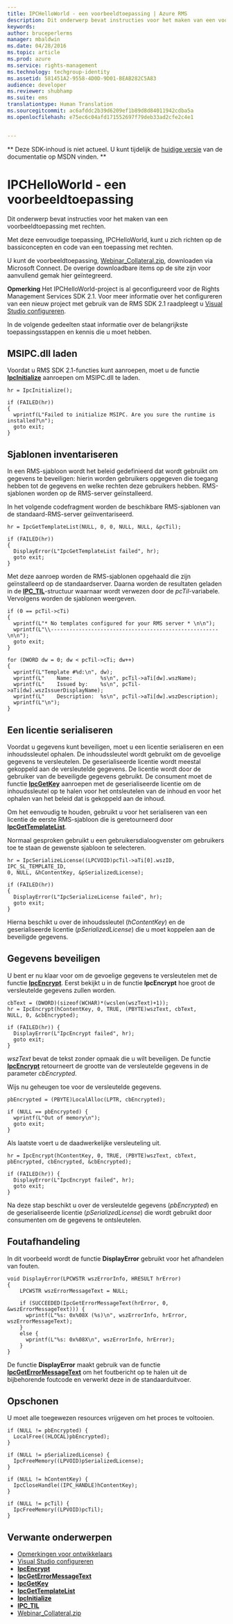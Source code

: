 ```yaml
---
title: IPCHelloWorld - een voorbeeldtoepassing | Azure RMS
description: Dit onderwerp bevat instructies voor het maken van een voorbeeldtoepassing met rechten.
keywords: 
author: bruceperlerms
manager: mbaldwin
ms.date: 04/28/2016
ms.topic: article
ms.prod: azure
ms.service: rights-management
ms.technology: techgroup-identity
ms.assetid: 581451A2-9558-4D0D-9D01-BEAB282C5A83
audience: developer
ms.reviewer: shubhamp
ms.suite: ems
translationtype: Human Translation
ms.sourcegitcommit: ac6afddc2b39d6209ef1b89d8d84011942cdba5a
ms.openlocfilehash: e75ec6c04afd171552697f79deb33ad2cfe2c4e1


---
```

** Deze SDK-inhoud is niet actueel. U kunt tijdelijk de [huidige versie](https://msdn.microsoft.com/library/windows/desktop/hh535290(v=vs.85).aspx) van de documentatie op MSDN vinden. **
# IPCHelloWorld - een voorbeeldtoepassing

Dit onderwerp bevat instructies voor het maken van een voorbeeldtoepassing met rechten.

Met deze eenvoudige toepassing, IPCHelloWorld, kunt u zich richten op de bassiconcepten en code van een toepassing met rechten.

U kunt de voorbeeldtoepassing, [Webinar\_Collateral.zip](https://connect.microsoft.com/site1170/Downloads/DownloadDetails.aspx?DownloadID=42440), downloaden via Microsoft Connect. De overige downloadbare items op de site zijn voor aanvullend gemak hier geïntegreerd.

**Opmerking** Het IPCHelloWorld-project is al geconfigureerd voor de Rights Management Services SDK 2.1. Voor meer informatie over het configureren van een nieuw project met gebruik van de RMS SDK 2.1 raadpleegt u [Visual Studio configureren](how-to-configure-a-visual-studio-project-to-use-the-ad-rms-sdk-2-0.md).

 
In de volgende gedeelten staat informatie over de belangrijkste toepassingsstappen en kennis die u moet hebben.

## MSIPC.dll laden

Voordat u RMS SDK 2.1-functies kunt aanroepen, moet u de functie [**IpcInitialize**](/rights-management/sdk/2.1/api/win/functions#msipc_ipcinitialize) aanroepen om MSIPC.dll te laden.



    hr = IpcInitialize();

    if (FAILED(hr))
    {
      wprintf(L"Failed to initialize MSIPC. Are you sure the runtime is installed?\n");
      goto exit;
    }



## Sjablonen inventariseren

In een RMS-sjabloon wordt het beleid gedefinieerd dat wordt gebruikt om gegevens te beveiligen: hierin worden gebruikers opgegeven die toegang hebben tot de gegevens en welke rechten deze gebruikers hebben. RMS-sjablonen worden op de RMS-server geïnstalleerd.

In het volgende codefragment worden de beschikbare RMS-sjablonen van de standaard-RMS-server geïnventariseerd.



    hr = IpcGetTemplateList(NULL, 0, 0, NULL, NULL, &pcTil);

    if (FAILED(hr))
    {
      DisplayError(L"IpcGetTemplateList failed", hr);
      goto exit;
    }



Met deze aanroep worden de RMS-sjablonen opgehaald die zijn geïnstalleerd op de standaardserver. Daarna worden de resultaten geladen in de [**IPC\_TIL**](/rights-management/sdk/2.1/api/win/functions#msipc_ipcinitialize)-structuur waarnaar wordt verwezen door de *pcTil*-variabele. Vervolgens worden de sjablonen weergeven.



    if (0 == pcTil->cTi)
    {
      wprintf(L"* No templates configured for your RMS server * \n\n");
      wprintf(L"\\------------------------------------------------------\n\n");
      goto exit;
    }

    for (DWORD dw = 0; dw < pcTil->cTi; dw++)
    {
      wprintf(L"Template #%d:\n", dw);
      wprintf(L"    Name:         %s\n", pcTil->aTi[dw].wszName);
      wprintf(L"    Issued by:    %s\n", pcTil->aTi[dw].wszIssuerDisplayName);
      wprintf(L"    Description:  %s\n", pcTil->aTi[dw].wszDescription);
      wprintf(L"\n");
    }



## Een licentie serialiseren

Voordat u gegevens kunt beveiligen, moet u een licentie serialiseren en een inhoudssleutel ophalen. De inhoudssleutel wordt gebruikt om de gevoelige gegevens te versleutelen. De geserialiseerde licentie wordt meestal gekoppeld aan de versleutelde gegevens. De licentie wordt door de gebruiker van de beveiligde gegevens gebruikt. De consument moet de functie [**IpcGetKey**](/rights-management/sdk/2.1/api/win/functions#msipc_ipcgetkey) aanroepen met de geserialiseerde licentie om de inhoudssleutel op te halen voor het ontsleutelen van de inhoud en voor het ophalen van het beleid dat is gekoppeld aan de inhoud.

Om het eenvoudig te houden, gebruikt u voor het serialiseren van een licentie de eerste RMS-sjabloon die is geretourneerd door [**IpcGetTemplateList**](/rights-management/sdk/2.1/api/win/functions#msipc_ipcgettemplatelist).

Normaal gesproken gebruikt u een gebruikersdialoogvenster om gebruikers toe te staan de gewenste sjabloon te selecteren.



    hr = IpcSerializeLicense((LPCVOID)pcTil->aTi[0].wszID, IPC_SL_TEMPLATE_ID,
    0, NULL, &hContentKey, &pSerializedLicense);

    if (FAILED(hr))
    {
      DisplayError(L"IpcSerializeLicense failed", hr);
      goto exit;
    }



Hierna beschikt u over de inhoudssleutel (*hContentKey*) en de geserialiseerde licentie (*pSerializedLicense*) die u moet koppelen aan de beveiligde gegevens.

## Gegevens beveiligen

U bent er nu klaar voor om de gevoelige gegevens te versleutelen met de functie [**IpcEncrypt**](/rights-management/sdk/2.1/api/win/functions#msipc_ipcencrypt). Eerst bekijkt u in de functie **IpcEncrypt** hoe groot de versleutelde gegevens zullen worden.



    cbText = (DWORD)(sizeof(WCHAR)*(wcslen(wszText)+1));
    hr = IpcEncrypt(hContentKey, 0, TRUE, (PBYTE)wszText, cbText,
    NULL, 0, &cbEncrypted);

    if (FAILED(hr)) {
      DisplayError(L"IpcEncrypt failed", hr);
      goto exit;
    }



*wszText* bevat de tekst zonder opmaak die u wilt beveiligen. De functie [**IpcEncrypt**](/rights-management/sdk/2.1/api/win/functions#msipc_ipcencrypt) retourneert de grootte van de versleutelde gegevens in de parameter *cbEncrypted*.

Wijs nu geheugen toe voor de versleutelde gegevens.



    pbEncrypted = (PBYTE)LocalAlloc(LPTR, cbEncrypted);

    if (NULL == pbEncrypted) {
      wprintf(L"Out of memory\n");
      goto exit;
    }


Als laatste voert u de daadwerkelijke versleuteling uit.



    hr = IpcEncrypt(hContentKey, 0, TRUE, (PBYTE)wszText, cbText,
    pbEncrypted, cbEncrypted, &cbEncrypted);

    if (FAILED(hr)) {
      DisplayError(L"IpcEncrypt failed", hr);
      goto exit;
    }


Na deze stap beschikt u over de versleutelde gegevens (*pbEncrypted*) en de geserialiseerde licentie (*pSerializedLicense*) die wordt gebruikt door consumenten om de gegevens te ontsleutelen.

## Foutafhandeling

In dit voorbeeld wordt de functie **DisplayError** gebruikt voor het afhandelen van fouten.



    void DisplayError(LPCWSTR wszErrorInfo, HRESULT hrError)
    {
        LPCWSTR wszErrorMessageText = NULL;

        if (SUCCEEDED(IpcGetErrorMessageText(hrError, 0, &wszErrorMessageText))) {
          wprintf(L"%s: 0x%08X (%s)\n", wszErrorInfo, hrError, wszErrorMessageText);
        }
        else {
          wprintf(L"%s: 0x%08X\n", wszErrorInfo, hrError);
        }
    }   


De functie **DisplayError** maakt gebruik van de functie [**IpcGetErrorMessageText**](/rights-management/sdk/2.1/api/win/functions#msipc_ipcgeterrormessagetext) om het foutbericht op te halen uit de bijbehorende foutcode en verwerkt deze in de standaarduitvoer.

## Opschonen

U moet alle toegewezen resources vrijgeven om het proces te voltooien.



    if (NULL != pbEncrypted) {
      LocalFree((HLOCAL)pbEncrypted);
    }

    if (NULL != pSerializedLicense) {
      IpcFreeMemory((LPVOID)pSerializedLicense);
    }

    if (NULL != hContentKey) {
      IpcCloseHandle((IPC_HANDLE)hContentKey);
    }

    if (NULL != pcTil) {
      IpcFreeMemory((LPVOID)pcTil);
    }


## Verwante onderwerpen

* [Opmerkingen voor ontwikkelaars](developer-notes.md)
* [Visual Studio configureren](how-to-configure-a-visual-studio-project-to-use-the-ad-rms-sdk-2-0.md)
* [**IpcEncrypt**](/rights-management/sdk/2.1/api/win/functions#msipc_ipcencrypt)
* [**IpcGetErrorMessageText**](/rights-management/sdk/2.1/api/win/functions#msipc_ipcgeterrormessagetext)
* [**IpcGetKey**](/rights-management/sdk/2.1/api/win/functions#msipc_ipcgetkey)
* [**IpcGetTemplateList**](/rights-management/sdk/2.1/api/win/functions#msipc_ipcgettemplatelist)
* [**IpcInitialize**](/rights-management/sdk/2.1/api/win/functions#msipc_ipcinitialize)
* [**IPC\_TIL**](/rights-management/sdk/2.1/api/win/functions#msipc_ipcinitialize)
* [Webinar\_Collateral.zip](https://connect.microsoft.com/site1170/Downloads/DownloadDetails.aspx?DownloadID=42440)
 

 



<!--HONumber=Jun16_HO4-->


